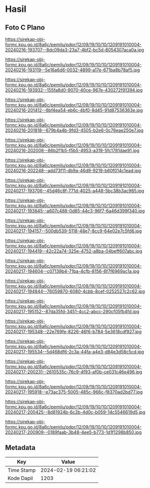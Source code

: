 # Hasil

## Foto C Plano

https://sirekap-obj-formc.kpu.go.id/8a6c/pemilu/pdpr/12/09/19/10/10/1209191010004-20240216-193707--8dc09da3-23a7-4bf2-bc5d-8054307aca0a.jpg

https://sirekap-obj-formc.kpu.go.id/8a6c/pemilu/pdpr/12/09/19/10/10/1209191010004-20240216-193119--5e16a6d6-0032-4899-a17e-671ba8b78af5.jpg

https://sirekap-obj-formc.kpu.go.id/8a6c/pemilu/pdpr/12/09/19/10/10/1209191010004-20240216-193932--155fa8d0-9070-40ce-967e-430272f91394.jpg

https://sirekap-obj-formc.kpu.go.id/8a6c/pemilu/pdpr/12/09/19/10/10/1209191010004-20240216-201412--6bf4ea54-eb6c-4bf0-8d45-91d87536363e.jpg

https://sirekap-obj-formc.kpu.go.id/8a6c/pemilu/pdpr/12/09/19/10/10/1209191010004-20240216-201818--679b4a4b-9fd3-4505-b2e6-0c76eae250e7.jpg

https://sirekap-obj-formc.kpu.go.id/8a6c/pemilu/pdpr/12/09/19/10/10/1209191010004-20240216-202008--86b2f1b5-f5b5-4953-a319-5fc1781dae91.jpg

https://sirekap-obj-formc.kpu.go.id/8a6c/pemilu/pdpr/12/09/19/10/10/1209191010004-20240216-202248--add73f11-db9a-46d9-9219-b60f014c1ead.jpg

https://sirekap-obj-formc.kpu.go.id/8a6c/pemilu/pdpr/12/09/19/10/10/1209191010004-20240217-193706--45d46c8f-771d-4025-a448-5bc38b3ac985.jpg

https://sirekap-obj-formc.kpu.go.id/8a6c/pemilu/pdpr/12/09/19/10/10/1209191010004-20240217-193845--a607c488-0d85-44c3-96f7-6a46d399f340.jpg

https://sirekap-obj-formc.kpu.go.id/8a6c/pemilu/pdpr/12/09/19/10/10/1209191010004-20240217-194157--500db539-5118-48e7-8cc9-64e02e7c5fd6.jpg

https://sirekap-obj-formc.kpu.go.id/8a6c/pemilu/pdpr/12/09/19/10/10/1209191010004-20240217-194419--42c22a74-325e-4752-a8ba-04beff607abc.jpg

https://sirekap-obj-formc.kpu.go.id/8a6c/pemilu/pdpr/12/09/19/10/10/1209191010004-20240217-194604--c07139b4-71ba-4cfb-8156-6f7f6969ac1a.jpg

https://sirekap-obj-formc.kpu.go.id/8a6c/pemilu/pdpr/12/09/19/10/10/1209191010004-20240217-194844--76059870-6080-4cbb-8cef-0252527c2c62.jpg

https://sirekap-obj-formc.kpu.go.id/8a6c/pemilu/pdpr/12/09/19/10/10/1209191010004-20240217-195152--87da35fd-3451-4cc2-abcc-290cf05fb4fd.jpg

https://sirekap-obj-formc.kpu.go.id/8a6c/pemilu/pdpr/12/09/19/10/10/1209191010004-20240217-195348--22e769fe-8226-46f6-b784-5e3618cdf927.jpg

https://sirekap-obj-formc.kpu.go.id/8a6c/pemilu/pdpr/12/09/19/10/10/1209191010004-20240217-195534--5d468df6-2c3a-44fa-a4e3-d84e3d58c5cd.jpg

https://sirekap-obj-formc.kpu.go.id/8a6c/pemilu/pdpr/12/09/19/10/10/1209191010004-20240217-200231--2610535c-76c9-4f93-af0b-ce031c46e496.jpg

https://sirekap-obj-formc.kpu.go.id/8a6c/pemilu/pdpr/12/09/19/10/10/1209191010004-20240217-195918--e73ac375-5005-485c-966c-f8370ad2bd77.jpg

https://sirekap-obj-formc.kpu.go.id/8a6c/pemilu/pdpr/12/09/19/10/10/1209191010004-20240217-200425--8d81924b-6c2b-4d0c-b059-14c5546619d5.jpg

https://sirekap-obj-formc.kpu.go.id/8a6c/pemilu/pdpr/12/09/19/10/10/1209191010004-20240217-200909--0189faab-3b48-4ee5-b773-1d1f1298b850.jpg


## Metadata

| Key        | Value               |
| ---------- | ------------------- |
| Time Stamp | 2024-02-19 06:21:02 |
| Kode Dapil | 1203                |



